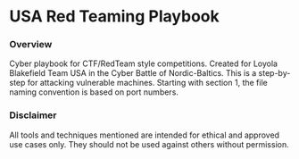 # USA Red Teaming Playbook
### Overview
Cyber playbook for CTF/RedTeam style competitions. Created for Loyola Blakefield Team USA in the Cyber Battle of Nordic-Baltics. This is a step-by-step for attacking vulnerable machines. 
Starting with section 1, the file naming convention is based on port numbers.


### Disclaimer
All tools and techniques mentioned are intended for ethical and approved use cases only. They should not be used against others without permission.
